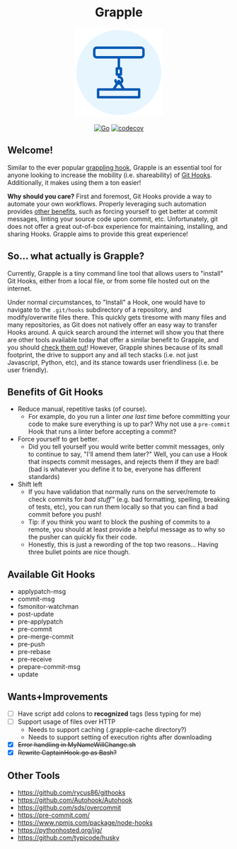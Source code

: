 <div align="center">

# Grapple

![An image of a hook, representing the end of a grappling hook](./docs/images/hook.svg)

[![Go](https://github.com/JoshuaTheMiller/Grapple/workflows/Go/badge.svg)](https://github.com/JoshuaTheMiller/Grapple/actions?query=workflow%3AGo) [![codecov](https://codecov.io/gh/JoshuaTheMiller/hookboy/branch/main/graph/badge.svg?token=EJ36OJYYF1)](https://codecov.io/gh/JoshuaTheMiller/hookboy)

</div>

## Welcome!

Similar to the ever popular [grappling hook](https://terraria.gamepedia.com/Hooks), Grapple is an essential tool for anyone looking to increase the mobility (i.e. shareability) of [Git Hooks](https://git-scm.com/docs/githooks). Additionally, it makes using them a ton easier!

**Why should you care?** First and foremost, Git Hooks provide a way to automate your own workflows. Properly leveraging such automation provides [other benefits](#Benefits-of-Git-Hooks), such as forcing yourself to get better at commit messages, linting your source code upon commit, etc. Unfortunately, git does not offer a great out-of-box experience for maintaining, installing, and sharing Hooks. Grapple aims to provide this great experience!

## So... what actually is Grapple?

Currently, Grapple is a tiny command line tool that allows users to "install" Git Hooks, either from a local file, or from some file hosted out on the internet.

Under normal circumstances, to "Install" a Hook, one would have to navigate to the `.git/hooks` subdirectory of a repository, and modify/overwrite files there. This quickly gets tiresome with many files and many repositories, as Git does not natively offer an easy way to transfer Hooks around. A quick search around the internet will show you that there are other tools available today that offer a similar benefit to Grapple, and you should [check them out](#Other-Tools)! However, Grapple shines because of its small footprint, the drive to support any and all tech stacks (i.e. not just Javascript, Python, etc), and its stance towards user friendliness (i.e. be user friendly).

## Benefits of Git Hooks

* Reduce manual, repetitive tasks (of course).
   * For example, do you run a linter *one last time* before committing your code to make sure everything is up to par? Why not use a `pre-commit` Hook that runs a linter before accepting a commit?
* Force yourself to get better.
   * Did you tell yourself you would write better commit messages, only to continue to say, "I'll amend them later?" Well, you can use a Hook that inspects commit messages, and rejects them if they are bad! (bad is whatever you define it to be, everyone has different standards)
* Shift left
   * If you have validation that normally runs on the server/remote to check commits for *bad stuff*™ (e.g. bad formatting, spelling, breaking of tests, etc), you can run them locally so that you can find a bad commit before you push!
   * Tip: if you think you want to block the pushing of commits to a remote, you should at least provide a helpful message as to why so the pusher can quickly fix their code.
   * Honestly, this is just a rewording of the top two reasons... Having three bullet points are nice though.

## Available Git Hooks

* applypatch-msg
* commit-msg
* fsmonitor-watchman
* post-update
* pre-applypatch
* pre-commit
* pre-merge-commit
* pre-push
* pre-rebase
* pre-receive
* prepare-commit-msg
* update

## Wants+Improvements

- [ ] Have script add colons to **recognized** tags (less typing for me)
- [ ] Support usage of files over HTTP
  * Needs to support caching (.grapple-cache directory?)
  * Needs to support setting of execution rights after downloading
- [x] ~~Error handling in MyNameWillChange.sh~~
- [x] ~~Rewrite CaptainHook.go as Bash?~~

## Other Tools

* https://github.com/rycus86/githooks
* https://github.com/Autohook/Autohook
* https://github.com/sds/overcommit
* https://pre-commit.com/
* https://www.npmjs.com/package/node-hooks
* https://pythonhosted.org/jig/
* https://github.com/typicode/husky